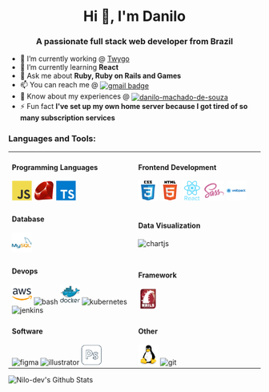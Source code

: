 <div>
  <h1 align="center">Hi 👋, I'm Danilo</h1>
  <h3 align="center">A passionate full stack web developer from Brazil</h3>
  <ul>
    <li>🔭 I’m currently working @ <a href="https://twygoead.com/" target="_blank" rel="norefereer">Twygo</a></li>
    <li>🌱 I’m currently learning <b>React</b></li>
    <li>💬 Ask me about <b>Ruby, Ruby on Rails and Games</b></li>
    <li>📫 You can reach me @ <a href="mailto:danilo.dalo.nilo@gmail.com" target="_blank" rel="norefereer"><img align="center" src="https://img.shields.io/badge/Gmail-danilo.dalo.nilo@gmail.com-D14836?style=for-the-badge&logo=gmail&logoColor=white" alt="gmail badge" /></a></li>
    <li>📄 Know about my experiences @ <a href="https://linkedin.com/in/danilo-machado-de-souza" target="_blank"><img align="center" src="https://shields.io/badge/linkedin-0077B5?logo=linkedin&style=for-the-badge" alt="danilo-machado-de-souza" /></a></li>
    <li>⚡ Fun fact <b>I've set up my own home server because I got tired of so many subscription services</b></li>
  </ul>
  <h3 align="left">Languages and Tools:</h3>
  <table>
    <tr>
      <td width="441">
        <h4>Programming Languages</h4>
        <a href="https://developer.mozilla.org/en-US/docs/Web/JavaScript" target="_blank" rel="noreferrer" style="text-decoration: none;">
          <img src="https://raw.githubusercontent.com/devicons/devicon/master/icons/javascript/javascript-original.svg" alt="javascript" title="Javascript" width="40" height="40"/>
        </a>
        <a href="https://www.ruby-lang.org/en/" target="_blank" rel="noreferrer" style="text-decoration: none;">
          <img src="https://raw.githubusercontent.com/devicons/devicon/master/icons/ruby/ruby-original.svg" alt="ruby" title="Ruby" width="40" height="40"/>
        </a>
        <a href="https://www.typescriptlang.org/" target="_blank" rel="noreferrer" style="text-decoration: none;">
          <img src="https://raw.githubusercontent.com/devicons/devicon/master/icons/typescript/typescript-original.svg" alt="Typescript" title="Typescript" width="40" height="40"/>
        </a>
      </td>
      <td width="441">
        <h4>Frontend Development</h4>
        <a href="https://www.w3schools.com/css/" target="_blank" rel="noreferrer" style="text-decoration: none;">
          <img src="https://raw.githubusercontent.com/devicons/devicon/master/icons/css3/css3-original-wordmark.svg" alt="CSS3" title="CSS3" width="40" height="40"/>
        </a>
        <a href="https://www.w3.org/html/" target="_blank" rel="noreferrer" style="text-decoration: none;">
          <img src="https://raw.githubusercontent.com/devicons/devicon/master/icons/html5/html5-original-wordmark.svg" alt="HTML5" title="HTML5" width="40" height="40"/>
        </a>
        <a href="https://reactjs.org/" target="_blank" rel="noreferrer" style="text-decoration: none;">
          <img src="https://raw.githubusercontent.com/devicons/devicon/master/icons/react/react-original-wordmark.svg" alt="React" title="React" width="40" height="40"/>
        </a>
        <a href="https://sass-lang.com" target="_blank" rel="noreferrer" style="text-decoration: none;">
          <img src="https://raw.githubusercontent.com/devicons/devicon/master/icons/sass/sass-original.svg" alt="sass" title="Sass" width="40" height="40"/>
        </a>
        <a href="https://webpack.js.org" target="_blank" rel="noreferrer" style="text-decoration: none;">
          <img src="https://raw.githubusercontent.com/devicons/devicon/d00d0969292a6569d45b06d3f350f463a0107b0d/icons/webpack/webpack-original-wordmark.svg" alt="webpack" title="Webpack" width="40" height="40"/>
        </a>
      </td>
    </tr>
    <tr>
      <td width="441">
        <h4>Database</h4>
        <a href="https://www.mysql.com/" target="_blank" rel="noreferrer" style="text-decoration: none;">
          <img src="https://raw.githubusercontent.com/devicons/devicon/master/icons/mysql/mysql-original-wordmark.svg" alt="mysql" title="Mysql" width="40" height="40"/>
        </a>
      </td>
      <td width="441">
        <h4>Data Visualization</h4>
        <a href="https://www.chartjs.org" target="_blank" rel="noreferrer" style="text-decoration: none;">
          <img src="https://www.chartjs.org/media/logo-title.svg" alt="chartjs" title="ChartJS" width="40" height="40"/>
        </a>
      </td>
    </tr>
    <tr>
      <td width="441">
        <h4>Devops</h4>
        <a href="https://aws.amazon.com" target="_blank" rel="noreferrer" style="text-decoration: none;">
          <img src="https://raw.githubusercontent.com/devicons/devicon/master/icons/amazonwebservices/amazonwebservices-original-wordmark.svg" alt="aws" title="AWS" width="40" height="40"/>
        </a>
        <a href="https://www.gnu.org/software/bash/" target="_blank" rel="noreferrer" style="text-decoration: none;">
          <img src="https://www.vectorlogo.zone/logos/gnu_bash/gnu_bash-icon.svg" alt="bash" title="Bash" width="40" height="40"/>
        </a>
        <a href="https://www.docker.com/" target="_blank" rel="noreferrer" style="text-decoration: none;">
          <img src="https://raw.githubusercontent.com/devicons/devicon/master/icons/docker/docker-original-wordmark.svg" alt="docker" title="Docker" width="40" height="40"/>
        </a>
        <a href="https://kubernetes.io" target="_blank" rel="noreferrer" style="text-decoration: none;">
          <img src="https://www.vectorlogo.zone/logos/kubernetes/kubernetes-icon.svg" alt="kubernetes" title="Kubernetes" width="40" height="40"/>
        </a>
        <a href="https://www.jenkins.io" target="_blank" rel="noreferrer" style="text-decoration: none;">
          <img src="https://www.vectorlogo.zone/logos/jenkins/jenkins-icon.svg" alt="jenkins" title="Jenkins" width="40" height="40"/>
        </a>
      </td>
      <td width="441">
        <h4>Framework</h4>
        <a href="https://rubyonrails.org" target="_blank" rel="noreferrer" style="text-decoration: none;">
          <img src="https://raw.githubusercontent.com/devicons/devicon/master/icons/rails/rails-original-wordmark.svg" alt="rails" title="Rails" width="40" height="40"/>
        </a>
      </td>
    </tr>
    <tr>
      <td width="441">
        <h4>Software</h4>
        <a href="https://www.figma.com/" target="_blank" rel="noreferrer" style="text-decoration: none;">
          <img src="https://www.vectorlogo.zone/logos/figma/figma-icon.svg" alt="figma" title="Figma" width="40" height="40"/>
        </a>
        <a href="https://www.adobe.com/in/products/illustrator.html" target="_blank" rel="noreferrer" style="text-decoration: none;">
          <img src="https://www.vectorlogo.zone/logos/adobe_illustrator/adobe_illustrator-icon.svg" alt="illustrator" title="Illustrator" width="40" height="40"/>
        </a>
        <a href="https://www.photoshop.com/en" target="_blank" rel="noreferrer" style="text-decoration: none;">
          <img src="https://raw.githubusercontent.com/devicons/devicon/master/icons/photoshop/photoshop-line.svg" alt="photoshop" title="Photoshop" width="40" height="40"/>
        </a>
      </td>
      <td width="441">
        <h4>Other</h4>
        <a href="https://www.linux.org/" target="_blank" rel="noreferrer" style="text-decoration: none;">
          <img src="https://raw.githubusercontent.com/devicons/devicon/master/icons/linux/linux-original.svg" alt="linux" title="Linux" width="40" height="40"/>
        </a>
        <a href="https://git-scm.com/" target="_blank" rel="noreferrer" style="text-decoration: none;">
          <img src="https://www.vectorlogo.zone/logos/git-scm/git-scm-icon.svg" alt="git" title="Git" width="40" height="40"/>
        </a>
      </td>
    </tr>
  </table>
</div>

<img align="left" alt="Nilo-dev's Github Stats" src="https://github-readme-stats-git-master-nilo-devs-projects.vercel.app/api?username=Nilo-dev&show_icons=true&show=reviews,prs_merged&hide=stars,issues&border_radius=16&custom_title=My%20Github%20Stats&rank_icon=github&include_all_commits=true&bg_color=1c2029&icon_color=f26420&title_color=f26420&text_color=fff" />
